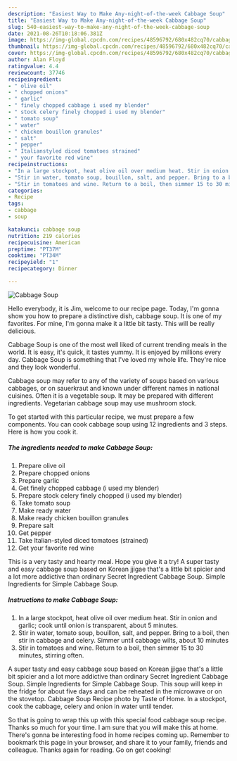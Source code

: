 ```yaml
---
description: "Easiest Way to Make Any-night-of-the-week Cabbage Soup"
title: "Easiest Way to Make Any-night-of-the-week Cabbage Soup"
slug: 540-easiest-way-to-make-any-night-of-the-week-cabbage-soup
date: 2021-08-26T10:18:06.381Z
image: https://img-global.cpcdn.com/recipes/48596792/680x482cq70/cabbage-soup-recipe-main-photo.jpg
thumbnail: https://img-global.cpcdn.com/recipes/48596792/680x482cq70/cabbage-soup-recipe-main-photo.jpg
cover: https://img-global.cpcdn.com/recipes/48596792/680x482cq70/cabbage-soup-recipe-main-photo.jpg
author: Alan Floyd
ratingvalue: 4.4
reviewcount: 37746
recipeingredient:
- " olive oil"
- " chopped onions"
- " garlic"
- " finely chopped cabbage i used my blender"
- " stock celery finely chopped i used my blender"
- " tomato soup"
- " water"
- " chicken bouillon granules"
- " salt"
- " pepper"
- " Italianstyled diced tomatoes strained"
- " your favorite red wine"
recipeinstructions:
- "In a large stockpot, heat olive oil over medium heat. Stir in onion and garlic; cook until onion is transparent, about 5 minutes."
- "Stir in water, tomato soup, bouillon, salt, and pepper. Bring to a boil, then stir in cabbage and celery. Simmer until cabbage wilts, about 10 minutes"
- "Stir in tomatoes and wine. Return to a boil, then simmer 15 to 30 minutes, stirring often."
categories:
- Recipe
tags:
- cabbage
- soup

katakunci: cabbage soup 
nutrition: 219 calories
recipecuisine: American
preptime: "PT37M"
cooktime: "PT34M"
recipeyield: "1"
recipecategory: Dinner

---
```



![Cabbage Soup](https://img-global.cpcdn.com/recipes/48596792/680x482cq70/cabbage-soup-recipe-main-photo.jpg)

Hello everybody, it is Jim, welcome to our recipe page. Today, I'm gonna show you how to prepare a distinctive dish, cabbage soup. It is one of my favorites. For mine, I'm gonna make it a little bit tasty. This will be really delicious.

Cabbage Soup is one of the most well liked of current trending meals in the world. It is easy, it's quick, it tastes yummy. It is enjoyed by millions every day. Cabbage Soup is something that I've loved my whole life. They're nice and they look wonderful.

Cabbage soup may refer to any of the variety of soups based on various cabbages, or on sauerkraut and known under different names in national cuisines. Often it is a vegetable soup. It may be prepared with different ingredients. Vegetarian cabbage soup may use mushroom stock.


To get started with this particular recipe, we must prepare a few components. You can cook cabbage soup using 12 ingredients and 3 steps. Here is how you cook it.

<!--inarticleads1-->

##### The ingredients needed to make Cabbage Soup:

1. Prepare  olive oil
1. Prepare  chopped onions
1. Prepare  garlic
1. Get  finely chopped cabbage (i used my blender)
1. Prepare  stock celery finely chopped (i used my blender)
1. Take  tomato soup
1. Make ready  water
1. Make ready  chicken bouillon granules
1. Prepare  salt
1. Get  pepper
1. Take  Italian-styled diced tomatoes (strained)
1. Get  your favorite red wine


This is a very tasty and hearty meal. Hope you give it a try! A super tasty and easy cabbage soup based on Korean jjigae that&#39;s a little bit spicier and a lot more addictive than ordinary Secret Ingredient Cabbage Soup. Simple Ingredients for Simple Cabbage Soup. 

<!--inarticleads2-->

##### Instructions to make Cabbage Soup:

1. In a large stockpot, heat olive oil over medium heat. Stir in onion and garlic; cook until onion is transparent, about 5 minutes.
1. Stir in water, tomato soup, bouillon, salt, and pepper. Bring to a boil, then stir in cabbage and celery. Simmer until cabbage wilts, about 10 minutes
1. Stir in tomatoes and wine. Return to a boil, then simmer 15 to 30 minutes, stirring often.


A super tasty and easy cabbage soup based on Korean jjigae that&#39;s a little bit spicier and a lot more addictive than ordinary Secret Ingredient Cabbage Soup. Simple Ingredients for Simple Cabbage Soup. This soup will keep in the fridge for about five days and can be reheated in the microwave or on the stovetop. Cabbage Soup Recipe photo by Taste of Home. In a stockpot, cook the cabbage, celery and onion in water until tender. 

So that is going to wrap this up with this special food cabbage soup recipe. Thanks so much for your time. I am sure that you will make this at home. There's gonna be interesting food in home recipes coming up. Remember to bookmark this page in your browser, and share it to your family, friends and colleague. Thanks again for reading. Go on get cooking!
